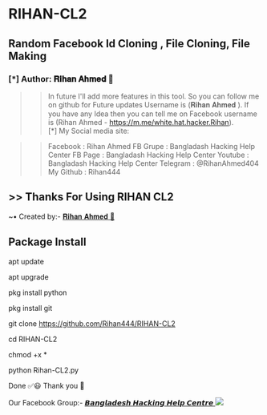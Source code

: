 # RIHAN-CL2
## Random Facebook Id Cloning , File Cloning,  File Making

### [*] Author:  𝐑𝐢𝐡𝐚𝐧 𝐀𝐡𝐦𝐞𝐝 🔰

>> In future I'll add more features in this tool. So you can follow me on github for Future updates Username is (𝐑𝐢𝐡𝐚𝐧 𝐀𝐡𝐦𝐞𝐝 ).
>> If you have any Idea then you can tell me on Facebook username is (Rihan Ahmed - https://m.me/white.hat.hacker.Rihan).                                                       
[*] My Social media site:

>> Facebook   : Rihan Ahmed
>> FB Grupe    : Bangladash Hacking Help Center
>> FB Page      : Bangladash Hacking Help Center
>> Youtube      : Bangladash Hacking Help Center
>>  Telegram    : @RihanAhmed404
>> My Github   : Rihan444

## >> Thanks For Using RIHAN CL2

<!DOCTYPE html>
<html>
</head>
<body>
<P>      ~• Created by:- <a href="https://m.me/white.hat.hacker.Rihan" target="_blank"> 𝐑𝐢𝐡𝐚𝐧 𝐀𝐡𝐦𝐞𝐝 🔰 </a>
</body>
</html>

## Package Install 

apt update

apt upgrade

pkg install python

pkg install git

git clone https://github.com/Rihan444/RIHAN-CL2

cd RIHAN-CL2

chmod +x *

python Rihan-CL2.py

Done ✅😃 Thank you 💓

<!DOCTYPE html>
<html>
</head>
<body>
<P> Our Facebook Group:- <a href="https://facebook.com/groups/3749151271810746/" target="_blank"> 𝘽𝙖𝙣𝙜𝙡𝙖𝙙𝙚𝙨𝙝 𝙃𝙖𝙘𝙠𝙞𝙣𝙜 𝙃𝙚𝙡𝙥 𝘾𝙚𝙣𝙩𝙧𝙚 </a>
</body>
</html>



<!DOCTYPE html>
<html>
<head>
<body>
   <img src="https://64.media.tumblr.com/e99f83dfee63d3798afcb5bdfffd91cc/7653f28cae22ed4d-03/s540x810/ad514c29c84727d67edfb7ba20e610b7836ff882.png" />
</body>
</html>
